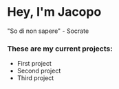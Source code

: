 <h1>Hey, I'm Jacopo</h1>
<p>"So di non sapere" - Socrate</p>

<h3>These are my current projects: </h3>
<ul>
  <li>First project</li>
  <li>Second project</li>
  <li>Third project</li>
</ul>



<!--
**JacopoCongia/JacopoCongia** is a ✨ _special_ ✨ repository because its `README.md` (this file) appears on your GitHub profile.

Here are some ideas to get you started:

- 🔭 I’m currently working on ...
- 🌱 I’m currently learning ...
- 👯 I’m looking to collaborate on ...
- 🤔 I’m looking for help with ...
- 💬 Ask me about ...
- 📫 How to reach me: ...
- 😄 Pronouns: ...
- ⚡ Fun fact: ...
-->
